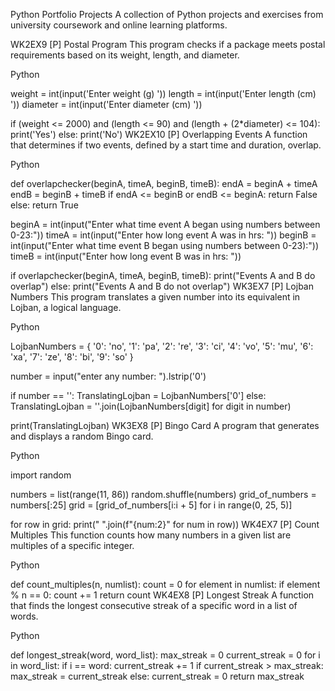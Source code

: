 Python Portfolio Projects
A collection of Python projects and exercises from university coursework and online learning platforms.

WK2EX9 [P] Postal Program
This program checks if a package meets postal requirements based on its weight, length, and diameter.

Python

weight = int(input('Enter weight (g) '))
length = int(input('Enter length (cm) '))
diameter = int(input('Enter diameter (cm) '))

if (weight <= 2000) and (length <= 90) and (length + (2*diameter) <= 104):
    print('Yes')
else:
    print('No')
WK2EX10 [P] Overlapping Events
A function that determines if two events, defined by a start time and duration, overlap.

Python

def overlapchecker(beginA, timeA, beginB, timeB):
    endA = beginA + timeA
    endB = beginB + timeB
    if endA <= beginB or endB <= beginA:
        return False
    else:
        return True

beginA = int(input("Enter what time event A began using numbers between 0-23:"))
timeA = int(input("Enter how long event A was in hrs: "))
beginB = int(input("Enter what time event B began using numbers between 0-23):"))
timeB = int(input("Enter how long event B was in hrs: "))

if overlapchecker(beginA, timeA, beginB, timeB):
    print("Events A and B do overlap")
else:
    print("Events A and B do not overlap")
WK3EX7 [P] Lojban Numbers
This program translates a given number into its equivalent in Lojban, a logical language.

Python

LojbanNumbers = {
    '0': 'no',
    '1': 'pa',
    '2': 're',
    '3': 'ci',
    '4': 'vo',
    '5': 'mu',
    '6': 'xa',
    '7': 'ze',
    '8': 'bi',
    '9': 'so'
}

number = input("enter any number: ").lstrip('0')

if number == '':
    TranslatingLojban = LojbanNumbers['0']
else:
    TranslatingLojban = ''.join(LojbanNumbers[digit] for digit in number)

print(TranslatingLojban)
WK3EX8 [P] Bingo Card
A program that generates and displays a random Bingo card.

Python

import random

numbers = list(range(11, 86))
random.shuffle(numbers)
grid_of_numbers = numbers[:25]
grid = [grid_of_numbers[i:i + 5] for i in range(0, 25, 5)]

for row in grid:
    print(" ".join(f"{num:2}" for num in row))
WK4EX7 [P] Count Multiples
This function counts how many numbers in a given list are multiples of a specific integer.

Python

def count_multiples(n, numlist):
    count = 0
    for element in numlist:
        if element % n == 0:
            count += 1
    return count
WK4EX8 [P] Longest Streak
A function that finds the longest consecutive streak of a specific word in a list of words.

Python

def longest_streak(word, word_list):
    max_streak = 0
    current_streak = 0
    for i in word_list:
        if i == word:
            current_streak += 1
            if current_streak > max_streak:
                max_streak = current_streak
        else:
            current_streak = 0
    return max_streak








